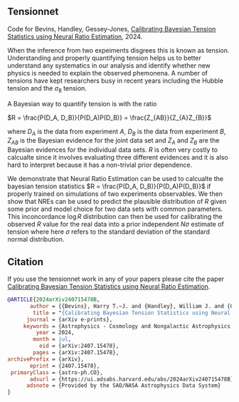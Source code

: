 Tensionnet
----------

Code for Bevins, Handley, Gessey-Jones, [Calibrating Bayesian Tension Statistics using Neural Ratio Estimation](https://arxiv.org/abs/2407.15478), 2024.

When the inference from two expeiments disgrees this is known as tension.
Understanding and properly quantifying tension helps us to better understand
any systematics in our analysis and identify whether new physics is needed
to explain the observed phemonena. A number of tensions have kept researchers
busy in recent years including the Hubble tension and the $\sigma_8$ tension.

A Bayesian way to quantify tension is with the ratio 

$R = \frac{P(D_A, D_B)}{P(D_A)P(D_B)} = \frac{Z_{AB}}{Z_{A}Z_{B}}$

where $D_A$ is the data from experiment $A$, $D_B$ is the data from experiment $B$,
$Z_{AB}$ is the Bayesian evidence for the joint data set and $Z_{A}$
and $Z_{B}$ are the Bayesian evidences for the individual data sets. $R$ is
often very costly to calcualte since it involves evaluating three different evidences
and it is also hard to interpret because it has a non-trivial prior dependence.

We demonstrate that Neural Ratio Estimation can be used to calcualte the bayesian
tension statistics $R = \frac{P(D_A, D_B)}{P(D_A)P(D_B)}$ if properly
trained on simulations of two experiments observables. We then show that NREs can be used to predict the plausible distribution of $R$ given some prior and model choice for two data sets with common parameters. This inconcordance $\log R$ distribution can then
be used for calibrating the observed $R$ value for the real data into a prior independent
$N \sigma$ estimate of tension where here $\sigma$ refers to the standard deviation of the
standard normal distribution.


Citation
--------

If you use the tensionnet work in any of your papers please cite the paper
[Calibrating Bayesian Tension Statistics using Neural Ratio Estimation](https://arxiv.org/abs/2407.15478).

```bibtex
@ARTICLE{2024arXiv240715478B,
       author = {{Bevins}, Harry T.~J. and {Handley}, William J. and {Gessey-Jones}, Thomas},
        title = "{Calibrating Bayesian Tension Statistics using Neural Ratio Estimation}",
      journal = {arXiv e-prints},
     keywords = {Astrophysics - Cosmology and Nongalactic Astrophysics, Astrophysics - Instrumentation and Methods for Astrophysics},
         year = 2024,
        month = jul,
          eid = {arXiv:2407.15478},
        pages = {arXiv:2407.15478},
archivePrefix = {arXiv},
       eprint = {2407.15478},
 primaryClass = {astro-ph.CO},
       adsurl = {https://ui.adsabs.harvard.edu/abs/2024arXiv240715478B},
      adsnote = {Provided by the SAO/NASA Astrophysics Data System}
}
```